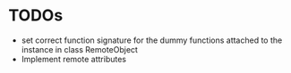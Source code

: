 # TODOs

* set correct function signature for the dummy functions attached to the instance in class RemoteObject
* Implement remote attributes